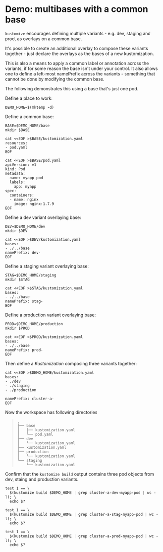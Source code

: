 # Demo: multibases with a common base

`kustomize` encourages defining multiple variants - e.g. dev, staging and prod, as overlays on a common base.

It's possible to create an additional overlay to compose these variants together - just declare the overlays as the bases of a new kustomization.

This is also a means to apply a common label or annotation across the variants, if for some reason the base isn't under your control. It also allows one to define a left-most namePrefix across the variants - something that cannot be done by modifying the common base.

The following demonstrates this using a base that's just one pod.

Define a place to work:

<!-- @makeWorkplace @test -->
```
DEMO_HOME=$(mktemp -d)
```

Define a common base:
<!-- @makeBase @test -->
```
BASE=$DEMO_HOME/base
mkdir $BASE

cat <<EOF >$BASE/kustomization.yaml
resources:
- pod.yaml
EOF

cat <<EOF >$BASE/pod.yaml
apiVersion: v1
kind: Pod
metadata:
  name: myapp-pod
  labels:
    app: myapp
spec:
  containers:
  - name: nginx
    image: nginx:1.7.9
EOF
```

Define a dev variant overlaying base:
<!-- @makeDev @test -->
```
DEV=$DEMO_HOME/dev
mkdir $DEV

cat <<EOF >$DEV/kustomization.yaml
bases:
- ./../base
namePrefix: dev-
EOF
```

Define a staging variant overlaying base:
<!-- @makeStaging @test -->
```
STAG=$DEMO_HOME/staging
mkdir $STAG

cat <<EOF >$STAG/kustomization.yaml
bases:
- ./../base
namePrefix: stag-
EOF
```

Define a production variant overlaying base:
<!-- @makeProd @test -->
```
PROD=$DEMO_HOME/production
mkdir $PROD

cat <<EOF >$PROD/kustomization.yaml
bases:
- ./../base
namePrefix: prod-
EOF
```

Then define a _Kustomization_ composing three variants together:
<!-- @makeTopLayer @test -->
```
cat <<EOF >$DEMO_HOME/kustomization.yaml
bases:
- ./dev
- ./staging
- ./production

namePrefix: cluster-a-
EOF
```

Now the workspace has following directories
> ```
> .
> ├── base
> │   ├── kustomization.yaml
> │   └── pod.yaml
> ├── dev
> │   └── kustomization.yaml
> ├── kustomization.yaml
> ├── production
> │   └── kustomization.yaml
> └── staging
>     └── kustomization.yaml
> ```

Confirm that the `kustomize build` output contains three pod objects from dev, staing and production variants.

<!-- @confirmVariants @test -->
```
test 1 == \
  $(kustomize build $DEMO_HOME | grep cluster-a-dev-myapp-pod | wc -l); \
  echo $?
  
test 1 == \
  $(kustomize build $DEMO_HOME | grep cluster-a-stag-myapp-pod | wc -l); \
  echo $?
  
test 1 == \
  $(kustomize build $DEMO_HOME | grep cluster-a-prod-myapp-pod | wc -l); \
  echo $?    
```

